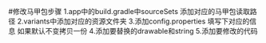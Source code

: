 #修改马甲包步骤
1.app中的build.gradle中sourceSets 添加对应的马甲包读取路径
2.variants中添加对应的资源文件夹
3.添加config.properties 填写下对应的信息 如果默认不变拷贝一份
4.添加要替换的drawable和string
5.添加要修改的代码


